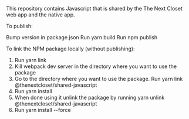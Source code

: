 This repository contains Javascript that is shared by the The Next Closet web app and the native app.

To publish:

Bump version in package.json
Run yarn build
Run npm publish

To link the NPM package locally (without publishing):

1. Run yarn link
2. Kill webpack dev server in the directory where you want to use the package
3. Go to the directory where you want to use the package. Run yarn link @thenextcloset/shared-javascript
4. Run yarn install
5. When done using it unlink the package by running yarn unlink @thenextcloset/shared-javascript
6. Run yarn install --force
